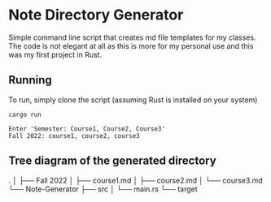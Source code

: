 # Note Directory Generator

Simple command line script that creates md file templates for my classes. The code is not elegant at all as this is more for my personal use and this was my first project in Rust.


## Running 

To run, simply clone the script (assuming Rust is installed on your system)
```
cargo run
```

```
Enter 'Semester: Course1, Course2, Course3'
Fall 2022: course1, course2, course3
```

## Tree diagram of the generated directory
.
│
├── Fall 2022
│   ├── course1.md
│   ├── course2.md
│   └── course3.md
└── Note-Generator
    ├── src
    │    └── main.rs
    └── target